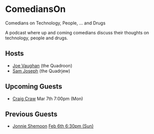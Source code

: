 # ComediansOn
Comedians on Technology, People, ... and Drugs

A podcast where up and coming comedians discuss their thoughts on technology, people and drugs.

Hosts
-----

* [Joe Vaughan](https://www.instagram.com/soulstone1971/) (the Quadroon)
* [Sam Joseph](https://www.instagram.com/tansaku/) (the Quadrjew)

Upcoming Guests
---------------

* [Craig Craw](https://www.instagram.com/craigcrawmedy/) Mar 7th 7:00pm (Mon)

Previous Guests
---------------

* [Jonnie Shemoon](https://www.instagram.com/jonnieshemoon/) [Feb 6th 6:30pm (Sun)](https://www.youtube.com/watch?v=5oa3nWWT4GQ)

